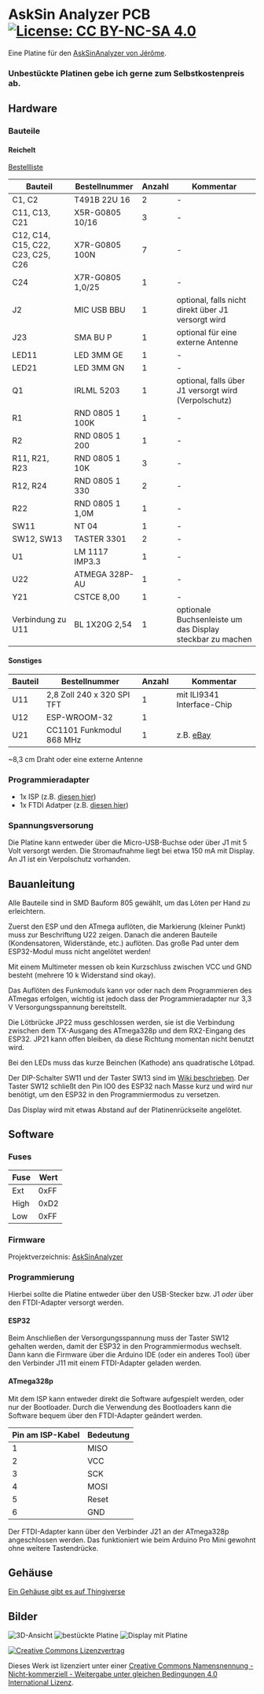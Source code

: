# AskSin Analyzer PCB     [![License: CC BY-NC-SA 4.0](https://img.shields.io/badge/License-CC%20BY--NC--SA%204.0-lightgrey.svg)](https://creativecommons.org/licenses/by-nc-sa/4.0/)

Eine Platine für den [AskSinAnalyzer von Jérôme](https://github.com/jp112sdl/AskSinAnalyzer). 

### Unbestückte Platinen gebe ich gerne zum Selbstkostenpreis ab.

## Hardware

### Bauteile

#### Reichelt

[Bestellliste](https://www.reichelt.de/my/1602822)

Bauteil                           | Bestellnummer    | Anzahl | Kommentar
--------------------------------- | ---------------- | ------ | ---------
C1, C2                            | T491B 22U 16     |   2    | -
C11, C13, C21                     | X5R-G0805 10/16  |   3    | -
C12, C14, C15, C22, C23, C25, C26 | X7R-G0805 100N   |   7    | -
C24                               | X7R-G0805 1,0/25 |   1    | -
J2                                | MIC USB BBU      |   1    | optional, falls nicht direkt über J1 versorgt wird
J23                               | SMA BU P         |   1    | optional für eine externe Antenne
LED11                             | LED 3MM GE       |   1    | -
LED21                             | LED 3MM GN       |   1    | -
Q1                                | IRLML 5203       |   1    | optional, falls über J1 versorgt wird (Verpolschutz)
R1                                | RND 0805 1 100K  |   1    | -
R2                                | RND 0805 1 200   |   1    | -
R11, R21, R23                     | RND 0805 1 10K   |   3    | -
R12, R24                          | RND 0805 1 330   |   2    | -
R22                               | RND 0805 1 1,0M  |   1    | -
SW11                              | NT 04            |   1    | -
SW12, SW13                        | TASTER 3301      |   2    | -
U1                                | LM 1117 IMP3.3   |   1    | -
U22                               | ATMEGA 328P-AU   |   1    | -
Y21                               | CSTCE 8,00       |   1    | -
Verbindung zu U11                 | BL 1X20G 2,54    |   1    | optionale Buchsenleiste um das Display steckbar zu machen



#### Sonstiges

Bauteil | Bestellnummer              | Anzahl | Kommentar
------- | -------------------------- | ------ | ---------
U11     | 2,8 Zoll 240 x 320 SPI TFT |   1    | mit ILI9341 Interface-Chip
U12     | ESP-WROOM-32               |   1    |
U21     | CC1101 Funkmodul 868 MHz   |   1    | z.B. [eBay](https://www.ebay.de/itm/272455136087)

~8,3 cm Draht oder eine externe Antenne


### Programmieradapter
- 1x ISP (z.B. [diesen hier](https://www.diamex.de/dxshop/USB-ISP-Programmer-fuer-Atmel-AVR-Rev2))
- 1x FTDI Adatper (z.B. [diesen hier](https://www.amazon.de/dp/B01N9RZK6I/))


### Spannungsversorung

Die Platine kann entweder über die Micro-USB-Buchse oder über J1 mit 5 Volt versorgt werden. Die Stromaufnahme liegt bei etwa 150 mA mit Display.
An J1 ist ein Verpolschutz vorhanden.

## Bauanleitung

Alle Bauteile sind in SMD Bauform 805 gewählt, um das Löten per Hand zu erleichtern.

Zuerst den ESP und den ATmega auflöten, die Markierung (kleiner Punkt) muss zur Beschriftung U22 zeigen.
Danach die anderen Bauteile (Kondensatoren, Widerstände, etc.) auflöten.
Das große Pad unter dem ESP32-Modul muss nicht angelötet werden!

Mit einem Multimeter messen ob kein Kurzschluss zwischen VCC und GND besteht (mehrere 10 k Widerstand sind okay).

Das Auflöten des Funkmoduls kann vor oder nach dem Programmieren des ATmegas erfolgen, wichtig ist jedoch dass der Programmieradapter nur 3,3 V Versorgungsspannung bereitstellt.

Die Lötbrücke JP22 muss geschlossen werden, sie ist die Verbindung zwischen dem TX-Ausgang des ATmega328p und dem RX2-Eingang des ESP32.
JP21 kann offen bleiben, da diese Richtung momentan nicht benutzt wird.

Bei den LEDs muss das kurze Beinchen (Kathode) ans quadratische Lötpad.

Der DIP-Schalter SW11 und der Taster SW13 sind im [Wiki beschrieben](https://github.com/jp112sdl/AskSinAnalyzer/wiki/Elektronik_Verdrahtung).
Der Taster SW12 schließt den Pin IO0 des ESP32 nach Masse kurz und wird nur benötigt, um den ESP32 in den Programmiermodus zu versetzen.

Das Display wird mit etwas Abstand auf der Platinenrückseite angelötet.



## Software

### Fuses

Fuse | Wert
---- | ---
Ext  | 0xFF
High | 0xD2
Low  | 0xFF


### Firmware

Projektverzeichnis: [AskSinAnalyzer](https://github.com/jp112sdl/AskSinAnalyzer)


### Programmierung

Hierbei sollte die Platine entweder über den USB-Stecker bzw. J1 *oder* über den FTDI-Adapter versorgt werden.

#### ESP32
Beim Anschließen der Versorgungsspannung muss der Taster SW12 gehalten werden, damit der ESP32 in den Programmiermodus wechselt.
Dann kann die Firmware über die Arduino IDE (oder ein anderes Tool) über den Verbinder J11 mit einem FTDI-Adapter geladen werden.

#### ATmega328p
Mit dem ISP kann entweder direkt die Software aufgespielt werden, oder nur der Bootloader.
Durch die Verwendung des Bootloaders kann die Software bequem über den FTDI-Adapter geändert werden.

Pin am ISP-Kabel | Bedeutung
---------------- | ----------
1                | MISO
2                | VCC
3                | SCK
4                | MOSI
5                | Reset
6                | GND

Der FTDI-Adapter kann über den Verbinder J21 an der ATmega328p angeschlossen werden. Das funktioniert wie beim Arduino Pro Mini gewohnt ohne weitere Tastendrücke.


## Gehäuse
[Ein Gehäuse gibt es auf Thingiverse](https://www.thingiverse.com/thing:3788587)


## Bilder
![3D-Ansicht](https://github.com/stan23/myPCBs/blob/master/AskSinAnalyzer/Bilder/AskSinAnalyzer_V0.1_Board_top_rendered.png)
![bestückte Platine](https://github.com/stan23/myPCBs/blob/master/AskSinAnalyzer/Bilder/Platine_bestückt.jpg)
![Display mit Platine](https://github.com/stan23/myPCBs/blob/master/AskSinAnalyzer/Bilder/Platine_Display.jpg)



[![Creative Commons Lizenzvertrag](https://i.creativecommons.org/l/by-nc-sa/4.0/88x31.png)](http://creativecommons.org/licenses/by-nc-sa/4.0/)

Dieses Werk ist lizenziert unter einer [Creative Commons Namensnennung - Nicht-kommerziell - Weitergabe unter gleichen Bedingungen 4.0 International Lizenz](http://creativecommons.org/licenses/by-nc-sa/4.0/).
